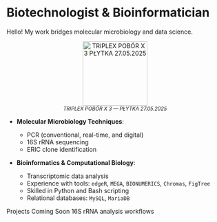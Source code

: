 # Biotechnologist & Bioinformatician

Hello! My work bridges molecular microbiology and data science.

<p align="center">
  <img src="triplex_gel.jpg" alt="TRIPLEX POBÓR X 3 PŁYTKA 27.05.2025" width="150"/><br/>
  <sub><i>TRIPLEX POBÓR X 3 — PŁYTKA 27.05.2025</i></sub>
</p>


- **Molecular Microbiology Techniques**:
  - PCR (conventional, real-time, and digital)
  - 16S rRNA sequencing
  - ERIC clone identification

- **Bioinformatics & Computational Biology**:
  - Transcriptomic data analysis
  - Experience with tools: `edgeR`, `MEGA`, `BIONUMERICS`, `Chromas`, `FigTree`
  - Skilled in Python and Bash scripting
  - Relational databases: `MySQL`, `MariaDB`

<h>Projects Coming Soon</h>
16S rRNA analysis workflows
